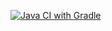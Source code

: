 [![Java CI with Gradle](https://github.com/AndreyKozhevnikov86/PostmanEcho/actions/workflows/gradle.yml/badge.svg)](https://github.com/AndreyKozhevnikov86/PostmanEcho/actions/workflows/gradle.yml)